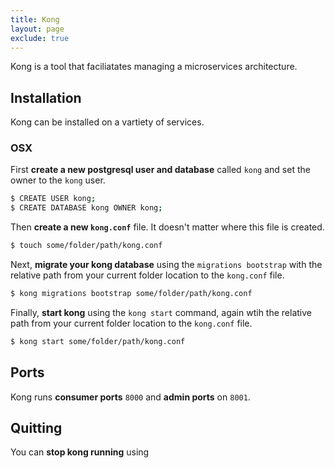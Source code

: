 ```yaml
---
title: Kong
layout: page
exclude: true
---
```


Kong is a tool that faciliatates managing a microservices architecture.

## Installation

Kong can be installed on a vartiety of services.

### OSX

First **create a new postgresql user and database** called `kong` and set the owner to the `kong` user.
```bash
$ CREATE USER kong;
$ CREATE DATABASE kong OWNER kong;
```

Then **create a new `kong.conf`** file. It doesn't matter where this file is created.
```bash
$ touch some/folder/path/kong.conf
```

Next, **migrate your kong database** using the `migrations bootstrap` with the relative path from your current folder location to the `kong.conf` file.
```bash
$ kong migrations bootstrap some/folder/path/kong.conf
```

Finally, **start kong** using the `kong start` command, again wtih the relative path from your current folder location to the `kong.conf` file.
```bash
$ kong start some/folder/path/kong.conf
```

## Ports

Kong runs **consumer ports** `8000` and **admin ports** on `8001`.

## Quitting

You can **stop kong running** using 
<!--stackedit_data:
eyJoaXN0b3J5IjpbLTE0OTUzMDYzODYsNTE2MDg3NTEwLC0xMj
QxMjY5ODQwLC01Mjk4MDE4MTFdfQ==
-->